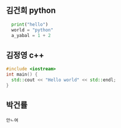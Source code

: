 ## 김건희 python
```python
  print("hello")
  world = "python"
  a_yabal = 1 + 2
```

## 김정영 c++
```c++
#include <iostream>
int main() {
  std::cout << "Hello world" << std::endl; 
}
```
## 박건률 
```
안ㄴ여
```
